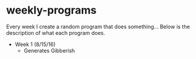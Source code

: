# weekly-programs
Every week I create a random program that does something... Below is the description of what each program does. 

* Week 1 (8/15/16)
  - Generates Gibberish
